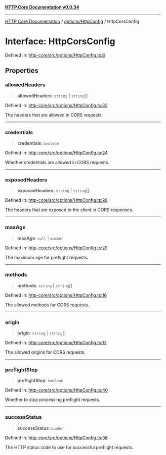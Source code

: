 [**HTTP Core Documentation v0.0.34**](../../../README.md)

***

[HTTP Core Documentation](../../../modules.md) / [options/HttpConfig](../README.md) / HttpCorsConfig

# Interface: HttpCorsConfig

Defined in: [http-core/src/options/HttpConfig.ts:8](https://github.com/stonemjs/http-core/blob/1848d2cc8e9419d9e370ae707c528a45d3c2ac5a/src/options/HttpConfig.ts#L8)

## Properties

### allowedHeaders

> **allowedHeaders**: `string` \| `string`[]

Defined in: [http-core/src/options/HttpConfig.ts:32](https://github.com/stonemjs/http-core/blob/1848d2cc8e9419d9e370ae707c528a45d3c2ac5a/src/options/HttpConfig.ts#L32)

The headers that are allowed in CORS requests.

***

### credentials

> **credentials**: `boolean`

Defined in: [http-core/src/options/HttpConfig.ts:24](https://github.com/stonemjs/http-core/blob/1848d2cc8e9419d9e370ae707c528a45d3c2ac5a/src/options/HttpConfig.ts#L24)

Whether credentials are allowed in CORS requests.

***

### exposedHeaders

> **exposedHeaders**: `string` \| `string`[]

Defined in: [http-core/src/options/HttpConfig.ts:28](https://github.com/stonemjs/http-core/blob/1848d2cc8e9419d9e370ae707c528a45d3c2ac5a/src/options/HttpConfig.ts#L28)

The headers that are exposed to the client in CORS responses.

***

### maxAge

> **maxAge**: `null` \| `number`

Defined in: [http-core/src/options/HttpConfig.ts:20](https://github.com/stonemjs/http-core/blob/1848d2cc8e9419d9e370ae707c528a45d3c2ac5a/src/options/HttpConfig.ts#L20)

The maximum age for preflight requests.

***

### methods

> **methods**: `string` \| `string`[]

Defined in: [http-core/src/options/HttpConfig.ts:16](https://github.com/stonemjs/http-core/blob/1848d2cc8e9419d9e370ae707c528a45d3c2ac5a/src/options/HttpConfig.ts#L16)

The allowed methods for CORS requests.

***

### origin

> **origin**: `string` \| `string`[]

Defined in: [http-core/src/options/HttpConfig.ts:12](https://github.com/stonemjs/http-core/blob/1848d2cc8e9419d9e370ae707c528a45d3c2ac5a/src/options/HttpConfig.ts#L12)

The allowed origins for CORS requests.

***

### preflightStop

> **preflightStop**: `boolean`

Defined in: [http-core/src/options/HttpConfig.ts:40](https://github.com/stonemjs/http-core/blob/1848d2cc8e9419d9e370ae707c528a45d3c2ac5a/src/options/HttpConfig.ts#L40)

Whether to stop processing preflight requests.

***

### successStatus

> **successStatus**: `number`

Defined in: [http-core/src/options/HttpConfig.ts:36](https://github.com/stonemjs/http-core/blob/1848d2cc8e9419d9e370ae707c528a45d3c2ac5a/src/options/HttpConfig.ts#L36)

The HTTP status code to use for successful preflight requests.
